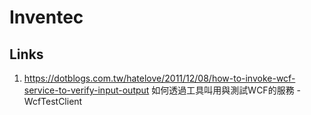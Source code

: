 # Inventec


## Links 
1. <https://dotblogs.com.tw/hatelove/2011/12/08/how-to-invoke-wcf-service-to-verify-input-output> 如何透過工具叫用與測試WCF的服務 - WcfTestClient  
